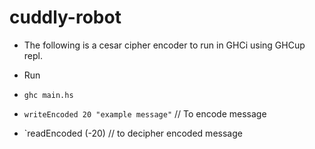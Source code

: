 # cuddly-robot

- The following is a cesar cipher encoder to run in GHCi using GHCup repl. 

- Run

- `ghc main.hs`
- `writeEncoded 20 "example message"` // To encode message
- `readEncoded (-20) // to decipher encoded message



